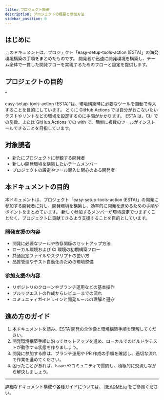 ```yaml
---
title: プロジェクト概要
description: プロジェクトの概要と参加方法
sidebar_position: 0
---
```


## はじめに

<!-- textlint-disable ja-no-orthographic-variants -->

このドキュメントは、プロジェクト「easy-setup-tools-action (ESTA)」の海発環境構築の手順をまとめたものです。
開発者が迅速に開発環境を構築し、チーム全体で一貫した開発フローを実現するためのフローと設定を提供します。

<!-- textlint-enable -->

## プロジェクトの目的

<!-- vale off -->"

easy-setup-tools-action (ESTA)"は、環境構築時に必要なツールを自動で導入することを目的にしています。
とくに GitHub Actions では自分がおこないたいテストやリントなどの環境を設定するのに手間がかかります。
ESTA は、CLI での引数、または GitHub Actions での with で、簡単に複数のツールがインストールできることを目指しています。

<!-- vale on -->

## 対象読者

- 新たにプロジェクトに参観する開発者
- 新しい開発環境を構築したいチームメンバー
- プロジェクトの設定やツール導入に関心のある開発者

## 本ドキュメントの目的

本ドキュメントは、プロジェクト「easy-setup-tools-action (ESTA)」の開発に参加する開発者に対し、開発環境を構築し、効率的に開発を進めるための手順やポイントをまとめています。
新しく参加するメンバーが環境設定でつまずくことなく、プロジェクトに貢献できるよう支援することを目的としています。

### 開発支援の内容

- 開発に必要なツールや依存関係のセットアップ方法
- ローカル環境および CI 環境の初期構築フロー
- 共通設定ファイルやスクリプトの使い方
- 品質管理やテスト自動化のための環境整備

### 参加支援の内容

- リポジトリのクローンやブランチ運用などの基本操作
- プルリクエストの作成からレビューまでの流れ
- コミュニティガイドラインと開発ルールの理解と遵守

## 進め方のガイド

1. 本ドキュメントを読み、ESTA 開発の全体像と環境構築手順を理解してください。
2. 開発環境構築手順に沿ってセットアップを進め、ローカルでのビルドやテストが動作する状態を作りましょう。
3. 開発に参加する際は、ブランチ運用や PR 作成の手順を確認し、適切な流れで作業を進めてください。
4. 困ったことがあれば、Issue やコミュニティで質問し、積極的に交流しながら解決しましょう。

---

詳細なドキュメント構成や各種ガイドについては、
[README.ja](README.ja.md) をご参照ください。
